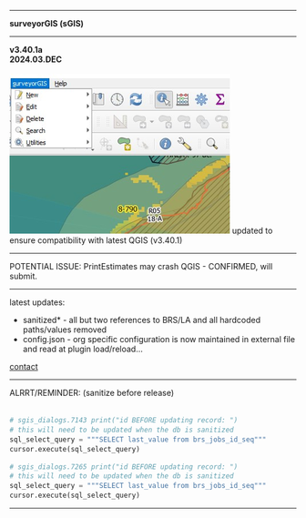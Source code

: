 <hr><b>surveyorGIS (sGIS)<hr>
v3.40.1a <br>
2024.03.DEC</b><br><br>
<img src="./images/sgisSnap.jpg">
updated to ensure compatibility with latest QGIS (v3.40.1)<br>
<hr>
POTENTIAL ISSUE: PrintEstimates may crash QGIS - CONFIRMED, will submit.<br>
<hr>
latest updates:
<ul>
<li>sanitized* - all but two references to BRS/LA and all hardcoded paths/values removed</li>
<li>config.json - org specific configuration is now maintained in external file and read at plugin load/reload...</ul>
<b></b><a href=mailto:t.schmaltz@brsmaine.com>contact</a></b>
<hr>ALRRT/REMINDER: (sanitize before release)<br><br>

```python
# sgis_dialogs.7143 print("id BEFORE updating record: ")
# this will need to be updated when the db is sanitized
sql_select_query = """SELECT last_value from brs_jobs_id_seq"""
cursor.execute(sql_select_query)
```

```python
# sgis_dialogs.7265 print("id BEFORE updating record: ")
# this will need to be updated when the db is sanitized
sql_select_query = """SELECT last_value from brs_jobs_id_seq"""
cursor.execute(sql_select_query)
```
<hr>
